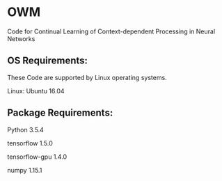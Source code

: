 # OWM
Code for Continual Learning of Context-dependent Processing in Neural Networks

## OS Requirements:

These Code are supported by Linux operating systems. 

Linux: Ubuntu 16.04

## Package  Requirements:

Python 3.5.4

tensorflow 1.5.0

tensorflow-gpu 1.4.0

numpy 1.15.1
